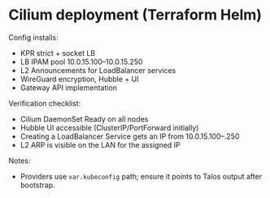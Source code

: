 # Cilium deployment (Terraform Helm)

Config installs:

- KPR strict + socket LB
- LB IPAM pool 10.0.15.100–10.0.15.250
- L2 Announcements for LoadBalancer services
- WireGuard encryption, Hubble + UI
- Gateway API implementation

Verification checklist:

- Cilium DaemonSet Ready on all nodes
- Hubble UI accessible (ClusterIP/PortForward initially)
- Creating a LoadBalancer Service gets an IP from 10.0.15.100–.250
- L2 ARP is visible on the LAN for the assigned IP

Notes:

- Providers use `var.kubeconfig` path; ensure it points to Talos output after bootstrap.
